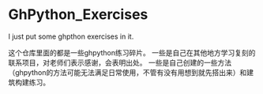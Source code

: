 # GhPython_Exercises
I just put some ghpthon exercises in it.

这个仓库里面的都是一些ghpython练习碎片。
一些是自己在其他地方学习复刻的联系项目，对老师们表示感谢，会表明出处。
一些是自己创建的一些方法（ghpython的方法可能无法满足日常使用，不管有没有用想到就先搭出来）和建筑构建练习。
